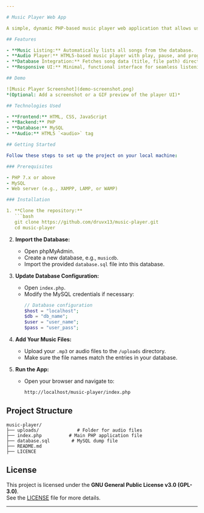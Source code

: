 ```yaml
---

# Music Player Web App

A simple, dynamic PHP-based music player web application that allows users to browse, play, and manage a list of music tracks stored in a MySQL database.

## Features

- **Music Listing:** Automatically lists all songs from the database.
- **Audio Player:** HTML5-based music player with play, pause, and progress functionality.
- **Database Integration:** Fetches song data (title, file path) directly from a MySQL database.
- **Responsive UI:** Minimal, functional interface for seamless listening.

## Demo

![Music Player Screenshot](demo-screenshot.png)  
*(Optional: Add a screenshot or a GIF preview of the player UI)*

## Technologies Used

- **Frontend:** HTML, CSS, JavaScript
- **Backend:** PHP
- **Database:** MySQL
- **Audio:** HTML5 `<audio>` tag

## Getting Started

Follow these steps to set up the project on your local machine:

### Prerequisites

- PHP 7.x or above
- MySQL
- Web server (e.g., XAMPP, LAMP, or WAMP)

### Installation

1. **Clone the repository:**
   ```bash
   git clone https://github.com/druvx13/music-player.git
   cd music-player
   ```

2. **Import the Database:**
   - Open phpMyAdmin.
   - Create a new database, e.g., `musicdb`.
   - Import the provided `database.sql` file into this database.

3. **Update Database Configuration:**
   - Open `index.php`.
   - Modify the MySQL credentials if necessary:
     ```php
     // Database configuration
     $host = "localhost";
     $db = "db_name";
     $user = "user_name";
     $pass = "user_pass";
     ```

4. **Add Your Music Files:**
   - Upload your `.mp3` or audio files to the `/uploads` directory.
   - Make sure the file names match the entries in your database.

5. **Run the App:**
   - Open your browser and navigate to:
     ```
     http://localhost/music-player/index.php
     ```

## Project Structure

```
music-player/
├── uploads/              # Folder for audio files
├── index.php          # Main PHP application file
├── database.sql        # MySQL dump file
├── README.md           
├── LICENCE         
```

## **License**

This project is licensed under the **GNU General Public License v3.0 (GPL-3.0)**.  
See the [LICENSE](./LICENSE) file for more details.


---
```

